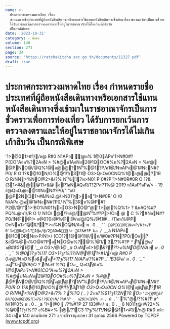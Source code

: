 ```yaml
---
name: >-
  ประกาศกระทรวงมหาดไทย เรื่อง
  กำหนดรายชื่อประเทศที่ผู้ถือหนังสือเดินทางหรือเอกสารใช้แทนหนังสือเดินทางซึ่งเข้ามาในราชอาณาจักรเป็นการชั่วคราวเพื่อการท่องเที่ยว
  ได้รับการยกเว้นการตรวจลงตราและให้อยู่ในราชอาณาจักรได้ไม่เกินเก้าสิบวัน
  เป็นกรณีพิเศษ
date: '2023-10-31'
category: ง พิเศษ
volume: 140
section: 271
page: 34
source: 'https://ratchakitcha.soc.go.th/documents/11327.pdf'
draft: true
---
```


# ประกาศกระทรวงมหาดไทย เรื่อง กำหนดรายชื่อประเทศที่ผู้ถือหนังสือเดินทางหรือเอกสารใช้แทนหนังสือเดินทางซึ่งเข้ามาในราชอาณาจักรเป็นการชั่วคราวเพื่อการท่องเที่ยว ได้รับการยกเว้นการตรวจลงตราและให้อยู่ในราชอาณาจักรได้ไม่เกินเก้าสิบวัน เป็นกรณีพิเศษ

'1>@01>#1//ห@ R#0 N1APอ ํ@ห% 1@0APอ'1>N#0#?P(CO"Aอห%?2AอN > %#@ห1AอNอ2@1QOO#%ห%?2AอN > %#@ @PNO@/@Q%1@อ@@?1N'็%@1?P/ค1@/NพAPอ@1#NอN#?P0/ R O 1?&@10N/O%@1!1/3!1@ O3>QหOอ0CNQ%1@อ@@?1R O R/NN>%NO@2>&/?% N'็%1?พ>N01 P 0#?P'1>N#0R#0R O 1?&(31>#&@@11>&@ อP1คNAQอR/1?2PคP1%@ 2019 ห1AอP1คPค/> - 19 #ํ@QหO.@ค@1#NอN#?P0/" "อ0 @P2N(31>#&!Nอ2.@/>N011ฐ>อ'1>N#0R' O /0 N/APอ.@ค@1#NอN#?P0/ N'็%3Rห%@P#?P2@/@1"1>!BO%N011ฐ>O3>NO@"@'1>@%Q%1> ? &พAQ%#?PQ%.@พ1//R O 1/ N1O/ @/?ค/@/ํ@N'็%#?P>!Oอ @  C %?#NอN#?P0/!N@@!> อ@0?0อํ@%@!@/ค/@/Q%/@!1@ _ /11คห%@P OหNพ1>1@&??!>ค%NO@N/Aอ พ . 0 . `_`` @POORNพ>P/N!>/P 0'1>@0ค>1?1@ค/@/2&OหN@!> &?&#?P ba / `__a N1APอ @1OORNพ>P/N!>/ (CO1?1@@1!@/ห/@0#?PN?P0/Oอ?&อํ@%@ห%O@#?PอNO@พ%?@%!ํ@1/ 3/?%#?P _^ 1@ค/ พB#$0?1@ `__a O3>/@!1@ _a OหNพ1>1@&??!>ค%NO@N/Aอ พ . 0 . `_`` %@01?ฐ/%!1? O3>1?ฐ/%!1?/N@@11>#1//ห@ R#0 P 0ค/@/NหO%อ&อค>1?ฐ/%!1? N/APอ/?%#?P _` !B3@ค/ พ . 0 . `_`` ออ'1>@0R/O ? !NอR'%?Q Oอ _ QหOํ@ห% 1@0APอ'1>N#0(CO"Aอห%?2AอN > %#@ห1AอNอ2@1QOO#%ห%?2AอN > %#@ @PNO@/@Q%1@อ@@?1N'็%@1?P/ค1@/NพAPอ@1#NอN#?P0/R O 1?&@10N/O%@1!1/3!1@ O3>QหOอ0CN Q%1@อ@@?1R O R/NN>%NO@2>&/?% ? %?Q ( _ ) 2หพ?%$1?ฐ1?2N?0 Oอ ` '1>@0&?&%?QQหOQO&?ค?&!?QO!N/?%#?P _ พ20>@0% พ . 0 . `_`` %"@/?%#?P a^ N/1@0% พ . 0 . `_`a '1>@0  /?%#?P 27 !B3@ค/ พ . 0 . `_` 6 N011ฐ@ #/?2>% %@01?ฐ/%!1? อ%B#>% @/?1C3 1?ฐ/%!1?/N@@11>#1//ห@ R#0 หน้า 34 เลม 140 ตอนพิเศษ 271 ง ราชกิจจานุเบกษา 31 ตุลาคม 2566 Powered by TCPDF (www.tcpdf.org)
